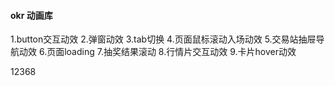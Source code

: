 #### okr 动画库

1.button交互动效
2.弹窗动效
3.tab切换
4.页面鼠标滚动入场动效
5.交易站抽屉导航动效
6.页面loading
7.抽奖结果滚动
8.行情片交互动效
9.卡片hover动效

12368